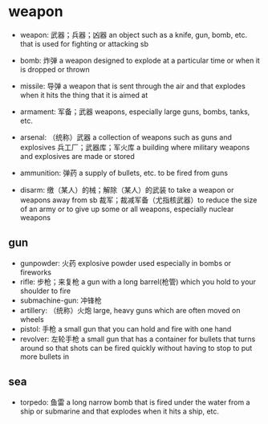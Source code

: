 # weapon

- weapon: 武器；兵器；凶器 an object such as a knife, gun, bomb, etc. that is used for fighting or attacking sb
- bomb: 炸弹 a weapon designed to explode at a particular time or when it is dropped or thrown
- missile: 导弹 a weapon that is sent through the air and that explodes when it hits the thing that it is aimed at

- armament: 军备；武器 weapons, especially large guns, bombs, tanks, etc.
- arsenal: （统称）武器 a collection of weapons such as guns and explosives 兵工厂；武器库；军火库 a building where military weapons and explosives are made or stored
- ammunition: 弹药 a supply of bullets, etc. to be fired from guns

- disarm: 缴（某人）的械；解除（某人）的武装 to take a weapon or weapons away from sb 裁军；裁减军备（尤指核武器）to reduce the size of an army or to give up some or all weapons, especially nuclear weapons

## gun

- gunpowder: 火药 explosive powder used especially in bombs or fireworks
- rifle: 步枪；来复枪 a gun with a long barrel(枪管) which you hold to your shoulder to fire
- submachine-gun: 冲锋枪
- artillery: （统称）火炮 large, heavy guns which are often moved on wheels
- pistol: 手枪 a small gun that you can hold and fire with one hand
- revolver: 左轮手枪 a small gun that has a container for bullets that turns around so that shots can be fired quickly without having to stop to put more bullets in

## sea

- torpedo: 鱼雷 a long narrow bomb that is fired under the water from a ship or submarine and that explodes when it hits a ship, etc.
